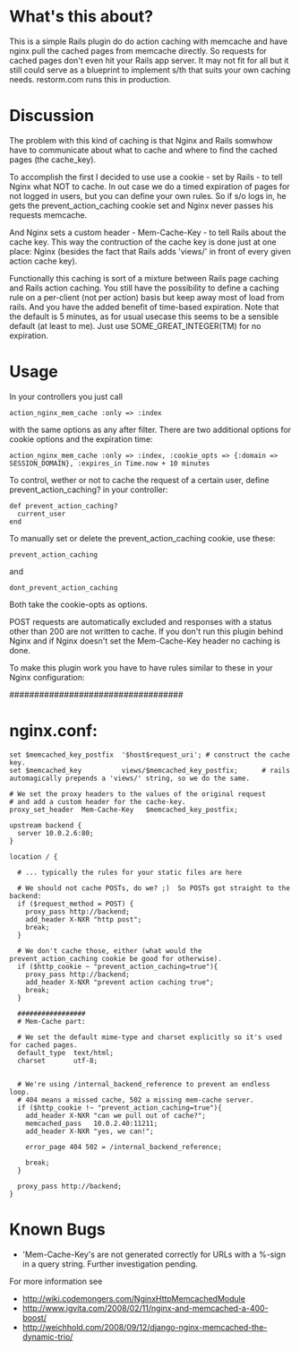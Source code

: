 What's this about?
==================

This is a simple Rails plugin do do action caching with memcache and have nginx pull the cached pages from memcache directly. So requests for cached pages don't even hit your Rails app server. It may not fit for all but it still could serve as a blueprint to implement s/th that suits your own caching needs. restorm.com runs this in production.

Discussion
==========

The problem with this kind of caching is that Nginx and Rails somwhow have to communicate about what to cache and where to find the cached pages (the cache_key).

To accomplish the first I decided to use use a cookie - set by Rails - to tell Nginx what NOT to cache. In out case we do a timed expiration of pages for not logged in users, but you can define your own rules. So if s/o logs in, he gets the prevent_action_caching cookie set and Nginx never passes his requests memcache.

And Nginx sets a custom header - Mem-Cache-Key - to tell Rails about the cache key. This way the contruction of the cache key is done just at one place: Nginx (besides the fact that Rails adds 'views/' in front of every given action cache key).

Functionally this caching is sort of a mixture between Rails page caching and Rails action caching. You still have the possibility to define a caching rule on a per-client (not per action) basis but keep away most of load from rails. And you have the added benefit of time-based expiration. Note that the default is 5 minutes, as for usual usecase this seems to be a sensible default (at least to me). Just use SOME_GREAT_INTEGER(TM) for no expiration.

Usage
=====

In your controllers you just call

    action_nginx_mem_cache :only => :index

with the same options as any after filter. There are two additional options for cookie options and the expiration time:

    action_nginx_mem_cache :only => :index, :cookie_opts => {:domain => SESSION_DOMAIN}, :expires_in Time.now + 10 minutes

To control, wether or not to cache the request of a certain user, define prevent_action_caching? in your controller:

    def prevent_action_caching?
      current_user
    end

To manually set or delete the prevent_action_caching cookie, use these:

    prevent_action_caching

and

    dont_prevent_action_caching

Both take the cookie-opts as options.


POST requests are automatically excluded and responses with a status other than 200 are not written to cache. If you don't run this plugin behind Nginx and if Nginx doesn't set the Mem-Cache-Key header no caching is done.

To make this plugin work you have to have rules similar to these in your Nginx configuration:

###################################
# nginx.conf:

    set $memcached_key_postfix  '$host$request_uri'; # construct the cache key.
    set $memcached_key          views/$memcached_key_postfix;      # rails automagically prepends a 'views/' string, so we do the same.

    # We set the proxy headers to the values of the original request
    # and add a custom header for the cache-key.
    proxy_set_header  Mem-Cache-Key   $memcached_key_postfix;

    upstream backend {
      server 10.0.2.6:80;
    }

    location / {
  
      # ... typically the rules for your static files are here
  
      # We should not cache POSTs, do we? ;)  So POSTs got straight to the backend:
      if ($request_method = POST) {
        proxy_pass http://backend;
        add_header X-NXR "http post";
        break;
      }
  
      # We don't cache those, either (what would the prevent_action_caching cookie be good for otherwise).
      if ($http_cookie ~ "prevent_action_caching=true"){
        proxy_pass http://backend;
        add_header X-NXR "prevent action caching true";
        break;
      }
  
      #################
      # Mem-Cache part:
  
      # We set the default mime-type and charset explicitly so it's used for cached pages.
      default_type  text/html;
      charset       utf-8;
  
  
      # We're using /internal_backend_reference to prevent an endless loop.
      # 404 means a missed cache, 502 a missing mem-cache server.
      if ($http_cookie !~ "prevent_action_caching=true"){
        add_header X-NXR "can we pull out of cache?";
        memcached_pass   10.0.2.40:11211;
        add_header X-NXR "yes, we can!";
    
        error_page 404 502 = /internal_backend_reference;
    
        break;
      }
  
      proxy_pass http://backend;
    }

Known Bugs
==========

* 'Mem-Cache-Key's are not generated correctly for URLs with a %-sign in a query string. Further investigation pending.

For more information see

* http://wiki.codemongers.com/NginxHttpMemcachedModule
* http://www.igvita.com/2008/02/11/nginx-and-memcached-a-400-boost/
* http://weichhold.com/2008/09/12/django-nginx-memcached-the-dynamic-trio/

